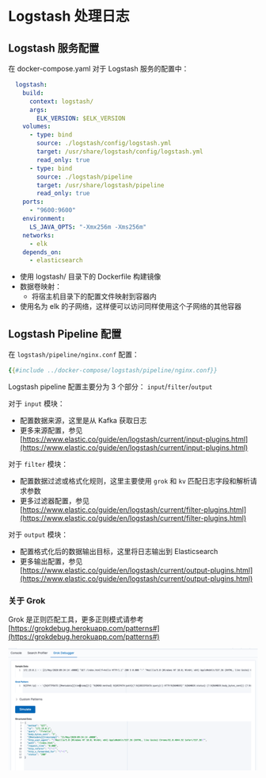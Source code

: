 # Logstash 处理日志


## Logstash 服务配置

在 docker-compose.yaml 对于 Logstash 服务的配置中：

```yaml
  logstash:
    build:
      context: logstash/
      args:
        ELK_VERSION: $ELK_VERSION
    volumes:
      - type: bind
        source: ./logstash/config/logstash.yml
        target: /usr/share/logstash/config/logstash.yml
        read_only: true
      - type: bind
        source: ./logstash/pipeline
        target: /usr/share/logstash/pipeline
        read_only: true
    ports:
      - "9600:9600"
    environment:
      LS_JAVA_OPTS: "-Xmx256m -Xms256m"
    networks:
      - elk
    depends_on:
      - elasticsearch
```

- 使用 logstash/ 目录下的 Dockerfile 构建镜像
- 数据卷映射：
    - 将宿主机目录下的配置文件映射到容器内
- 使用名为 elk 的子网络，这样便可以访问同样使用这个子网络的其他容器


## Logstash Pipeline 配置

在 `logstash/pipeline/nginx.conf` 配置：

```yaml
{{#include ../docker-compose/logstash/pipeline/nginx.conf}}
```

Logstash pipeline 配置主要分为 3 个部分： `input`/`filter`/`output`

对于 `input` 模块：

- 配置数据来源，这里是从 Kafka 获取日志
- 更多来源配置，参见 [https://www.elastic.co/guide/en/logstash/current/input-plugins.html](https://www.elastic.co/guide/en/logstash/current/input-plugins.html)

对于 `filter` 模块：

- 配置数据过滤或格式化规则，这里主要使用 `grok` 和 `kv` 匹配日志字段和解析请求参数
- 更多过滤器配置，参见 [https://www.elastic.co/guide/en/logstash/current/filter-plugins.html](https://www.elastic.co/guide/en/logstash/current/filter-plugins.html)

对于 `output` 模块：

- 配置格式化后的数据输出目标，这里将日志输出到 Elasticsearch 
- 更多输出配置，参见 [https://www.elastic.co/guide/en/logstash/current/output-plugins.html](https://www.elastic.co/guide/en/logstash/current/output-plugins.html)


### 关于 Grok

Grok 是正则匹配工具，更多正则模式请参考 [https://grokdebug.herokuapp.com/patterns#](https://grokdebug.herokuapp.com/patterns#)

![Grok Debugger](./imgs/grok-debugger.png)

